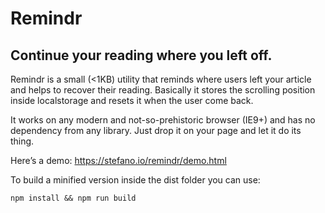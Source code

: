 # Remindr
## Continue your reading where you left off.

Remindr is a small (<1KB) utility that reminds where users left your article and helps to recover their reading. Basically it stores the scrolling position inside localstorage and resets it when the user come back.

It works on any modern and not-so-prehistoric browser (IE9+) and has no dependency from any library. Just drop it on your page and let it do its thing.

Here’s a demo: https://stefano.io/remindr/demo.html

To build a minified version inside the dist folder you can use:
```
npm install && npm run build
```
